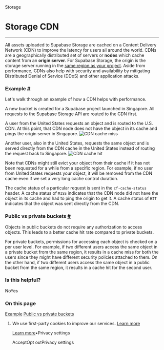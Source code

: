 Storage

# Storage CDN

* * *

All assets uploaded to Supabase Storage are cached on a Content Delivery Network (CDN) to improve the latency for users all around the world. CDNs are a geographically distributed set of servers or **nodes** which cache content from an **origin server**. For Supabase Storage, the origin is the storage server running in the [same region as your project](https://supabase.com/dashboard/project/_/settings/general). Aside from performance, CDNs also help with security and availability by mitigating Distributed Denial of Service (DDoS) and other application attacks.

### Example [\#](https://supabase.com/docs/guides/storage/cdn/fundamentals\#example)

Let's walk through an example of how a CDN helps with performance.

A new bucket is created for a Supabase project launched in Singapore. All requests to the Supabase Storage API are routed to the CDN first.

A user from the United States requests an object and is routed to the U.S. CDN. At this point, that CDN node does not have the object in its cache and pings the origin server in Singapore.
![CDN cache miss](https://supabase.com/docs/img/cdn-cache-miss.png)

Another user, also in the United States, requests the same object and is served directly from the CDN cache in the United States instead of routing the request back to Singapore.
![CDN cache hit](https://supabase.com/docs/img/cdn-cache-hit.png)

Note that CDNs might still evict your object from their cache if it has not been requested for a while from a specific region. For example, if no user from United States requests your object, it will be removed from the CDN cache even if we set a very long cache control duration.

The cache status of a particular request is sent in the `cf-cache-status` header. A cache status of `MISS` indicates that the CDN node did not have the object in its cache and had to ping the origin to get it. A cache status of `HIT` indicates that the object was sent directly from the CDN.

### Public vs private buckets [\#](https://supabase.com/docs/guides/storage/cdn/fundamentals\#public-vs-private-buckets)

Objects in public buckets do not require any authorization to access objects. This leads to a better cache hit rate compared to private buckets.

For private buckets, permissions for accessing each object is checked on a per user level. For example, if two different users access the same object in a private bucket from the same region, it results in a cache miss for both the users since they might have different security policies attached to them.
On the other hand, if two different users access the same object in a public bucket from the same region, it results in a cache hit for the second user.

### Is this helpful?

NoYes

### On this page

[Example](https://supabase.com/docs/guides/storage/cdn/fundamentals#example) [Public vs private buckets](https://supabase.com/docs/guides/storage/cdn/fundamentals#public-vs-private-buckets)

1. We use first-party cookies to improve our services. [Learn more](https://supabase.com/privacy#8-cookies-and-similar-technologies-used-on-our-european-services)



   [Learn more](https://supabase.com/privacy#8-cookies-and-similar-technologies-used-on-our-european-services)•Privacy settings





   AcceptOpt outPrivacy settings